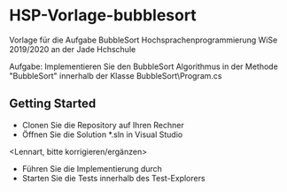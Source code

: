 # HSP-Vorlage-bubblesort
Vorlage für die Aufgabe BubbleSort
Hochsprachenprogrammierung WiSe 2019/2020 an der Jade Hchschule

Aufgabe: Implementieren Sie den BubbleSort Algorithmus in der Methode "BubbleSort" innerhalb der Klasse BubbleSort\Program.cs

## Getting Started
* Clonen Sie die Repository auf Ihren Rechner
* Öffnen Sie die Solution *.sln in Visual Studio

<Lennart, bitte korrigieren/ergänzen>

* Führen Sie die Implementierung durch
* Starten Sie die Tests innerhalb des Test-Explorers



